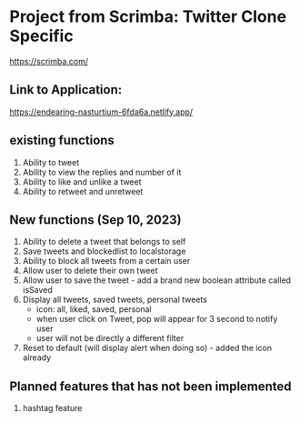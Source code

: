 # Project from Scrimba: Twitter Clone Specific
https://scrimba.com/

## Link to Application:
https://endearing-nasturtium-6fda6a.netlify.app/

## existing functions
1. Ability to tweet
2. Ability to view the replies and number of it
3. Ability to like and unlike a tweet
4. Ability to retweet and unretweet

## New functions (Sep 10, 2023)
1. Ability to delete a tweet that belongs to self
2. Save tweets and blockedlist to localstorage
3. Ability to block all tweets from a certain user
3. Allow user to delete their own tweet
4. Allow user to save the tweet - add a brand new boolean attribute called isSaved
5. Display all tweets, saved tweets, personal tweets
    - icon: all, liked, saved, personal
    - when user click on Tweet, pop will appear for 3 second to notify user
    - user will not be directly a different filter
6. Reset to default (will display alert when doing so) - added the icon already

## Planned features that has not been implemented
1. hashtag feature
